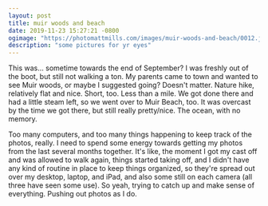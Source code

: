 ```yaml
---
layout: post
title: muir woods and beach
date: 2019-11-23 15:27:21 -0800
ogimage: "https://photomattmills.com/images/muir-woods-and-beach/0012.jpg"
description: "some pictures for yr eyes"
---
```


This was... sometime towards the end of September? I was freshly out of the boot, but still not walking a ton. My parents came to town and wanted to see Muir woods, or maybe I suggested going? Doesn't matter. Nature hike, relatively flat and nice. Short, too. Less than a mile. We got done there and had a little steam left, so we went over to Muir Beach, too. It was overcast by the time we got there, but still really pretty/nice. The ocean, with no memory.

Too many computers, and too many things happening to keep track of the photos, really. I need to spend some energy towards getting my photos from the last several months together. It's like, the moment I got my cast off and was allowed to walk again, things started taking off, and I didn't have any kind of routine in place to keep things organized, so they're spread out over my desktop, laptop, and iPad, and also some still on each camera (all three have seen some use). So yeah, trying to catch up and make sense of everything. Pushing out photos as I do.

<span style="display:block;" class="center">
  <img src='https://photomattmills.com/images/muir-woods-and-beach/0001.jpg' alt=>
<span class="caption"></span>
<img src='https://photomattmills.com/images/muir-woods-and-beach/0002.jpg' alt=>
<span class="caption"></span>
<img src='https://photomattmills.com/images/muir-woods-and-beach/0003.jpg' alt=>
<span class="caption"></span>
<img src='https://photomattmills.com/images/muir-woods-and-beach/0004.jpg' alt=>
<span class="caption"></span>
<img src='https://photomattmills.com/images/muir-woods-and-beach/0005.jpg' alt=>
<span class="caption"></span>
<img src='https://photomattmills.com/images/muir-woods-and-beach/0006.jpg' alt=>
<span class="caption"></span>
<img src='https://photomattmills.com/images/muir-woods-and-beach/0007.jpg' alt=>
<span class="caption"></span>
<img src='https://photomattmills.com/images/muir-woods-and-beach/0008.jpg' alt=>
<span class="caption"></span>
<img src='https://photomattmills.com/images/muir-woods-and-beach/0009.jpg' alt=>
<span class="caption"></span>
<img src='https://photomattmills.com/images/muir-woods-and-beach/0010.jpg' alt=>
<span class="caption"></span>
<img src='https://photomattmills.com/images/muir-woods-and-beach/0011.jpg' alt=>
<span class="caption"></span>
<img src='https://photomattmills.com/images/muir-woods-and-beach/0012.jpg' alt=>
<span class="caption"></span>
<img src='https://photomattmills.com/images/muir-woods-and-beach/0013.jpg' alt=>
<span class="caption"></span>
<img src='https://photomattmills.com/images/muir-woods-and-beach/0014.jpg' alt=>
<span class="caption"></span>
</span>
